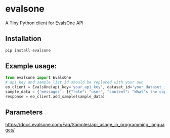 # evalsone
A Tiny Python client for EvalsOne API

## Installation
```bash
pip install evalsone
```

## Example usage:
```python
from evalsone import EvalsOne
# api_key and sample_list_id should be replaced with your own
eo_client = EvalsOne(api_key='your_api_key', dataset_id='your_dataset_id')
sample_data = {'messages': [{"role": "user", "content": "What's the capital of France?"}], 'ideal': ['Paris']}
response = eo_client.add_sample(sample_data)
```

## Parameters
https://docs.evalsone.com/Faq/Samples/api_usage_in_programming_languages/